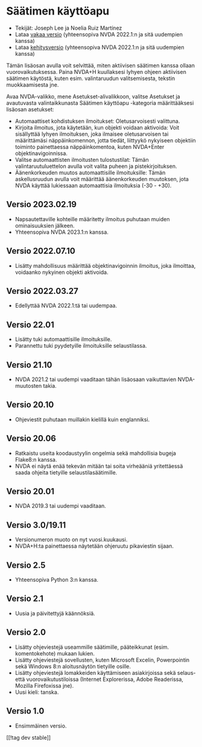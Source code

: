 # Säätimen käyttöapu #

* Tekijät: Joseph Lee ja Noelia Ruiz Martínez
* Lataa [vakaa versio][1] (yhteensopiva NVDA 2022.1:n ja sitä uudempien
  kanssa)
* Lataa [kehitysversio][2] (yhteensopiva NVDA 2022.1:n ja sitä uudempien
  kanssa)

Tämän lisäosan avulla voit selvittää, miten aktiivisen säätimen kanssa
ollaan vuorovaikutuksessa.  Paina NVDA+H kuullaksesi lyhyen ohjeen
aktiivisen säätimen käytöstä, kuten esim. valintaruudun valitsemisesta,
tekstin muokkaamisesta jne.

Avaa NVDA-valikko, mene Asetukset-alivalikkoon, valitse Asetukset ja
avautuvasta valintaikkunasta Säätimen käyttöapu -kategoria määrittääksesi
lisäosan asetukset:

* Automaattiset kohdistuksen ilmoitukset: Oletusarvoisesti valittuna.
* Kirjoita ilmoitus, jota käytetään, kun objekti voidaan aktivoida: Voit
  sisällyttää lyhyen ilmoituksen, joka ilmaisee oletusarvoisen tai
  määrittämäsi näppäinkomennon, jotta tiedät, liittyykö nykyiseen objektiin
  toiminto painettaessa näppäinkomentoa, kuten NVDA+Enter
  objektinavigoinnissa.
* Valitse automaattisten ilmoitusten tulostustilat: Tämän
  valintaruutuluettelon avulla voit valita puheen ja pistekirjoituksen.
* Äänenkorkeuden muutos automaattisille ilmoituksille: Tämän askellusruudun
  avulla voit määrittää äänenkorkeuden muutoksen, jota NVDA käyttää
  lukiessaan automaattisia ilmoituksia (-30 - +30).

## Versio 2023.02.19

* Napsautettaville kohteille määritetty ilmoitus puhutaan muiden
  ominaisuuksien jälkeen.
* Yhteensopiva NVDA 2023.1:n kanssa.

## Versio 2022.07.10

* Lisätty mahdollisuus määrittää objektinavigoinnin ilmoitus, joka
  ilmoittaa, voidaanko nykyinen objekti aktivoida.

## Versio 2022.03.27

* Edellyttää NVDA 2022.1:tä tai uudempaa.

## Versio 22.01

* Lisätty tuki automaattisille ilmoituksille.
* Parannettu tuki pyydetyille ilmoituksille selaustilassa.

## Versio 21.10

* NVDA 2021.2 tai uudempi vaaditaan tähän lisäosaan vaikuttavien
  NVDA-muutosten takia.

## Versio 20.10

* Ohjeviestit puhutaan muillakin kielillä kuin englanniksi.

## Versio 20.06

* Ratkaistu useita koodaustyylin ongelmia sekä mahdollisia bugeja Flake8:n
  kanssa.
* NVDA ei näytä enää tekevän mitään tai soita virheääniä yritettäessä saada
  ohjeita tietyille selaustilasäätimille.

## Versio 20.01

* NVDA 2019.3 tai uudempi vaaditaan.

## Versio 3.0/19.11

* Versionumeron muoto on nyt vuosi.kuukausi.
* NVDA+H:ta painettaessa näytetään ohjeruutu pikaviestin sijaan.

## Versio 2.5

* Yhteensopiva Python 3:n kanssa.

## Versio 2.1

* Uusia ja päivitettyjä käännöksiä.

## Versio 2.0

* Lisätty ohjeviestejä useammille säätimille, pääteikkunat
  (esim. komentokehote) mukaan lukien.
* Lisätty ohjeviestejä sovellusten, kuten Microsoft Excelin, Powerpointin
  sekä Windows 8:n aloitusnäytön tietyille osille.
* Lisätty ohjeviestejä lomakkeiden käyttämiseen asiakirjoissa sekä selaus-
  että vuorovaikutustiloissa (Internet Explorerissa, Adobe Readerissa,
  Mozilla Firefoxissa jne).
* Uusi kieli: tanska.

## Versio 1.0

* Ensimmäinen versio.

[[!tag dev stable]]

[1]: https://addons.nvda-project.org/files/get.php?file=cua

[2]: https://addons.nvda-project.org/files/get.php?file=cua-dev
